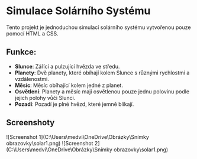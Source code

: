 # Simulace Solárního Systému

Tento projekt je jednoduchou simulací solárního systému vytvořenou pouze pomocí HTML a CSS.

## Funkce:
- **Slunce**: Zářící a pulzující hvězda ve středu.
- **Planety**: Dvě planety, které obíhají kolem Slunce s různými rychlostmi a vzdálenostmi.
- **Měsíc**: Měsíc obíhající kolem jedné z planet.
- **Osvětlení**: Planety a měsíc mají osvětlenou pouze jednu polovinu podle jejich polohy vůči Slunci.
- **Pozadí**: Pozadí je plné hvězd, které jemně blikají.

## Screenshoty
![Screenshot 1](C:\Users\medvi\OneDrive\Obrázky\Snímky obrazovky\solar1.png)
![Screenshot 2](C:\Users\medvi\OneDrive\Obrázky\Snímky obrazovky\solar1.png)
